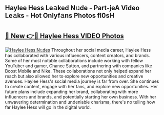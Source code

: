## Haylee Hess Le𝚊ked N𝚞de - Part-jeA Video Le𝚊ks - Hot Onlyf𝚊ns Photos fI0sH

# <h2><a href="http://ab20852.deff.icu/?id=Haylee+Hess">🔗 New 👉🔴 Haylee Hess VIDEO Photos</a></h2>

[![Haylee Hess N𝚞des](https://i.imgur.com/rIISA9y.gif)](http://ab20852.deff.icu/?id=Haylee+Hess)
Throughout her social media career, Haylee Hess has collaborated with various influencers, content creators, and brands. Some of her most notable collaborations include working with fellow YouTuber and gamer, Chance Sutton, and partnering with companies like Boost Mobile and Nike. These collaborations not only helped expand her reach but also allowed her to explore new opportunities and creative avenues. Haylee Hess's social media journey is far from over. She continues to create content, engage with her fans, and explore new opportunities. Her future plans include expanding her brand, collaborating with more influencers and brands, and potentially starting her own business. With her unwavering determination and undeniable charisma, there's no telling how far Haylee Hess will go in the digital world.
